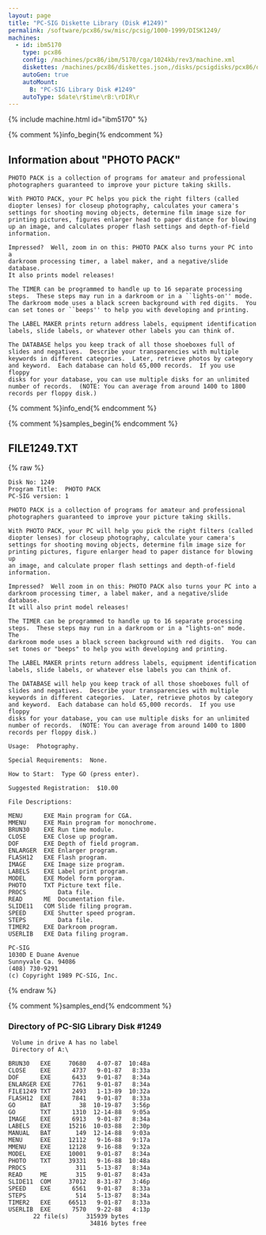 ```yaml
---
layout: page
title: "PC-SIG Diskette Library (Disk #1249)"
permalink: /software/pcx86/sw/misc/pcsig/1000-1999/DISK1249/
machines:
  - id: ibm5170
    type: pcx86
    config: /machines/pcx86/ibm/5170/cga/1024kb/rev3/machine.xml
    diskettes: /machines/pcx86/diskettes.json,/disks/pcsigdisks/pcx86/diskettes.json
    autoGen: true
    autoMount:
      B: "PC-SIG Library Disk #1249"
    autoType: $date\r$time\rB:\rDIR\r
---
```


{% include machine.html id="ibm5170" %}

{% comment %}info_begin{% endcomment %}

## Information about "PHOTO PACK"

    PHOTO PACK is a collection of programs for amateur and professional
    photographers guaranteed to improve your picture taking skills.
    
    With PHOTO PACK, your PC helps you pick the right filters (called
    diopter lenses) for closeup photography, calculates your camera's
    settings for shooting moving objects, determine film image size for
    printing pictures, figures enlarger head to paper distance for blowing
    up an image, and calculates proper flash settings and depth-of-field
    information.
    
    Impressed?  Well, zoom in on this: PHOTO PACK also turns your PC into a
    darkroom processing timer, a label maker, and a negative/slide database.
    It also prints model releases!
    
    The TIMER can be programmed to handle up to 16 separate processing
    steps.  These steps may run in a darkroom or in a ``lights-on'' mode.
    The darkroom mode uses a black screen background with red digits.  You
    can set tones or ``beeps'' to help you with developing and printing.
    
    The LABEL MAKER prints return address labels, equipment identification
    labels, slide labels, or whatever other labels you can think of.
    
    The DATABASE helps you keep track of all those shoeboxes full of
    slides and negatives.  Describe your transparencies with multiple
    keywords in different categories.  Later, retrieve photos by category
    and keyword.  Each database can hold 65,000 records.  If you use floppy
    disks for your database, you can use multiple disks for an unlimited
    number of records.  (NOTE: You can average from around 1400 to 1800
    records per floppy disk.)
{% comment %}info_end{% endcomment %}

{% comment %}samples_begin{% endcomment %}

## FILE1249.TXT

{% raw %}
```
Disk No: 1249
Program Title:  PHOTO PACK
PC-SIG version: 1

PHOTO PACK is a collection of programs for amateur and professional
photographers guaranteed to improve your picture taking skills.

With PHOTO PACK, your PC will help you pick the right filters (called
diopter lenses) for closeup photography, calculate your camera's
settings for shooting moving objects, determine film image size for
printing pictures, figure enlarger head to paper distance for blowing up
an image, and calculate proper flash settings and depth-of-field
information.

Impressed?  Well zoom in on this: PHOTO PACK also turns your PC into a
darkroom processing timer, a label maker, and a negative/slide database.
It will also print model releases!

The TIMER can be programmed to handle up to 16 separate processing
steps.  These steps may run in a darkroom or in a "lights-on" mode.  The
darkroom mode uses a black screen background with red digits.  You can
set tones or "beeps" to help you with developing and printing.

The LABEL MAKER prints return address labels, equipment identification
labels, slide labels, or whatever else labels you can think of.

The DATABASE will help you keep track of all those shoeboxes full of
slides and negatives.  Describe your transparencies with multiple
keywords in different categories.  Later, retrieve photos by category
and keyword.  Each database can hold 65,000 records.  If you use floppy
disks for your database, you can use multiple disks for an unlimited
number of records.  (NOTE: You can average from around 1400 to 1800
records per floppy disk.)

Usage:  Photography.

Special Requirements:  None.

How to Start:  Type GO (press enter).

Suggested Registration:  $10.00

File Descriptions:

MENU      EXE Main program for CGA.
MMENU     EXE Main program for monochrome.
BRUN30    EXE Run time module.
CLOSE     EXE Close up program.
DOF       EXE Depth of field program.
ENLARGER  EXE Enlarger program.
FLASH12   EXE Flash program.
IMAGE     EXE Image size program.
LABELS    EXE Label print program.
MODEL     EXE Model form porgram.
PHOTO     TXT Picture text file.
PROCS         Data file.
READ      ME  Documentation file.
SLIDE11   COM Slide filing program.
SPEED     EXE Shutter speed program.
STEPS         Data file.
TIMER2    EXE Darkroom program.
USERLIB   EXE Data filing program.

PC-SIG
1030D E Duane Avenue
Sunnyvale Ca. 94086
(408) 730-9291
(c) Copyright 1989 PC-SIG, Inc.

```
{% endraw %}

{% comment %}samples_end{% endcomment %}

### Directory of PC-SIG Library Disk #1249

     Volume in drive A has no label
     Directory of A:\

    BRUN30   EXE     70680   4-07-87  10:48a
    CLOSE    EXE      4737   9-01-87   8:33a
    DOF      EXE      6433   9-01-87   8:34a
    ENLARGER EXE      7761   9-01-87   8:34a
    FILE1249 TXT      2493   1-13-89  10:32a
    FLASH12  EXE      7841   9-01-87   8:33a
    GO       BAT        38  10-19-87   3:56p
    GO       TXT      1310  12-14-88   9:05a
    IMAGE    EXE      6913   9-01-87   8:34a
    LABELS   EXE     15216  10-03-88   2:30p
    MANUAL   BAT       149  12-14-88   9:03a
    MENU     EXE     12112   9-16-88   9:17a
    MMENU    EXE     12128   9-16-88   9:32a
    MODEL    EXE     10001   9-01-87   8:34a
    PHOTO    TXT     39331   9-16-88  10:48a
    PROCS              311   5-13-87   8:34a
    READ     ME        315   9-01-87   8:43a
    SLIDE11  COM     37012   8-31-87   3:46p
    SPEED    EXE      6561   9-01-87   8:33a
    STEPS              514   5-13-87   8:34a
    TIMER2   EXE     66513   9-01-87   8:33a
    USERLIB  EXE      7570   9-22-88   4:13p
           22 file(s)     315939 bytes
                           34816 bytes free
